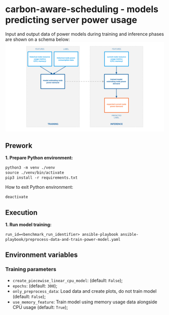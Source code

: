 # carbon-aware-scheduling - models predicting server power usage

Input and output data of power models during training and inference phases are shown on a schema below:
![Power models scheme](../.github/media/power-models-scheme.svg)

## Prework
**1. Prepare Python environment:**
```shell
python3 -m venv ./venv
source ./venv/bin/activate
pip3 install -r requirements.txt
```

How to exit Python environment:
```shell
deactivate
```

## Execution
**1. Run model training:**
```shell
run_id=<benchmark_run_identifier> ansible-playbook ansible-playbook/preprocess-data-and-train-power-model.yaml
```

## Environment variables
### Training parameters
* `create_piecewise_linear_cpu_model`: (default: `False`);
* `epochs`: (default: `300`);
* `only_preprocess_data`: Load data and create plots, do not train model (default: `False`);
* `use_memory_feature`: Train model using memory usage data alongside CPU usage (default: `True`);






